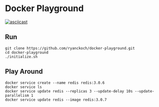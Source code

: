 # Docker  Playground

[![asciicast](https://asciinema.org/a/49639.png)](https://asciinema.org/a/49639)

## Run
```
git clone https://github.com/ryanckoch/docker-playground.git
cd docker-playground
./initialize.sh
```

## Play Around
```
docker service create --name redis redis:3.0.6
docker service ls
docker service update redis --replicas 3 --update-delay 10s --update-parallelism 1
docker service update redis --image redis:3.0.7
